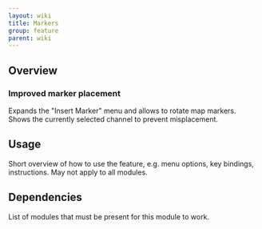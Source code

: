 ```yaml
---
layout: wiki
title: Markers
group: feature
parent: wiki
---
```


## Overview

### Improved marker placement
Expands the "Insert Marker" menu and allows to rotate map markers. Shows the currently selected channel to prevent misplacement.


## Usage

Short overview of how to use the feature, e.g. menu options, key bindings, 
instructions. May not apply to all modules.


## Dependencies

List of modules that must be present for this module to work.
